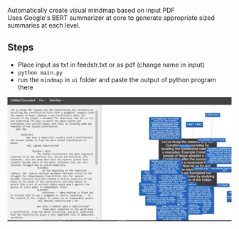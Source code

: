 Automatically create visual mindmap based on input PDF
<br>
Uses Google's BERT summarizer at core to generate appropriate sized summaries at each level. <br>

## Steps

- Place input as txt in feedstr.txt or as pdf (change name in input)
- `python main.py`
- run the `mindmap` in `ui` folder and paste the output of python program there

![Alt text](image.png)